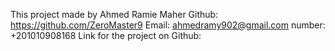 This project made by Ahmed Ramie Maher
Github: https://github.com/ZeroMaster9
Email: ahmedramy902@gmail.com
number: +201010908168
Link for the project on Github: 